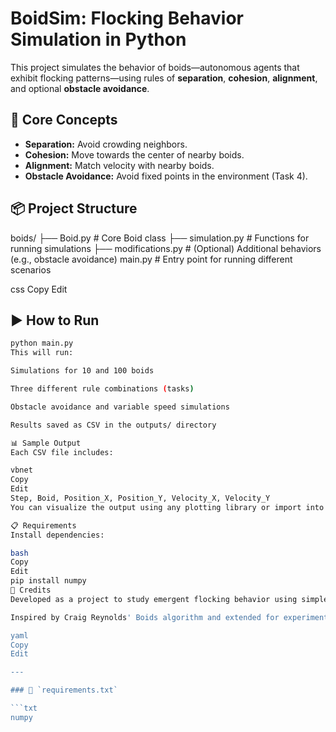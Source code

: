 # BoidSim: Flocking Behavior Simulation in Python

This project simulates the behavior of boids—autonomous agents that exhibit flocking patterns—using rules of **separation**, **cohesion**, **alignment**, and optional **obstacle avoidance**.

## 🧠 Core Concepts

- **Separation:** Avoid crowding neighbors.
- **Cohesion:** Move towards the center of nearby boids.
- **Alignment:** Match velocity with nearby boids.
- **Obstacle Avoidance:** Avoid fixed points in the environment (Task 4).

## 📦 Project Structure

boids/
├── Boid.py # Core Boid class
├── simulation.py # Functions for running simulations
├── modifications.py # (Optional) Additional behaviors (e.g., obstacle avoidance)
main.py # Entry point for running different scenarios

css
Copy
Edit

## ▶️ How to Run

```bash
python main.py
This will run:

Simulations for 10 and 100 boids

Three different rule combinations (tasks)

Obstacle avoidance and variable speed simulations

Results saved as CSV in the outputs/ directory

📊 Sample Output
Each CSV file includes:

vbnet
Copy
Edit
Step, Boid, Position_X, Position_Y, Velocity_X, Velocity_Y
You can visualize the output using any plotting library or import into Excel/Google Sheets.

📋 Requirements
Install dependencies:

bash
Copy
Edit
pip install numpy
📘 Credits
Developed as a project to study emergent flocking behavior using simple rule-based agent simulation in Python.

Inspired by Craig Reynolds' Boids algorithm and extended for experimentation with group behavior dynamics.

yaml
Copy
Edit

---

### 📄 `requirements.txt`

```txt
numpy
